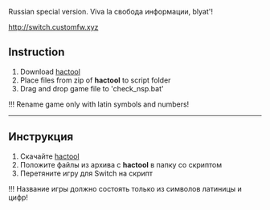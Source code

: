 Russian special version. Viva la свобода информации, blyat'!

http://switch.customfw.xyz

## Instruction

1. Download [hactool](https://github.com/SciresM/hactool/releases/latest)
1. Place files from zip of **hactool** to script folder
1. Drag and drop game file to 'check_nsp.bat'

!!! Rename game only with latin symbols and numbers!

____

## Инструкция

1. Скачайте [hactool](https://github.com/SciresM/hactool/releases/latest)
1. Положите файлы из архива с **hactool** в папку со скриптом
1. Перетяните игру для Switch на скрипт

!!! Название игры должно состоять только из символов латиницы и цифр!

